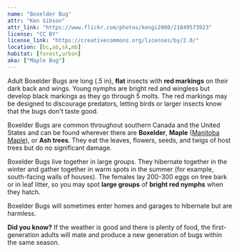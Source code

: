 ```yaml
---
name: "Boxelder Bug"
attr: "Ken Gibson"
attr_link: "https://www.flickr.com/photos/kengi2000/21849573923"
license: "CC BY"
license_link: "https://creativecommons.org/licenses/by/2.0/"
location: [bc,ab,sk,mb]
habitat: [forest,urban]
aka: ["Maple Bug"]
---
```

Adult Boxelder Bugs are long (.5 in), **flat** insects with **red markings** on their dark back and wings. Young nymphs are bright red and wingless but develop black markings as they go through 5 molts. The red markings may be designed to discourage predators, letting birds or larger insects know that the bugs don't taste good.

Boxelder Bugs are common throughout southern Canada and the United States and can be found wherever there are **Boxelder**, **Maple** ([Manitoba Maple](/trees/manmaple)), or **Ash trees**. They eat the leaves, flowers, seeds, and twigs of host trees but do no significant damage.

Boxelder Bugs live together in large groups. They hibernate together in the winter and gather together in warm spots in the summer (for example, south-facing walls of houses). The females lay 200-300 eggs on tree bark or in leaf litter, so you may spot **large groups** of **bright red nymphs** when they hatch.

Boxelder Bugs will sometimes enter homes and garages to hibernate but are harmless.

**Did you know?** If the weather is good and there is plenty of food, the first-generation adults will mate and produce a new generation of bugs within the same season.
